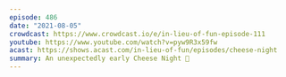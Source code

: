 ```yaml
---
episode: 486
date: "2021-08-05"
crowdcast: https://www.crowdcast.io/e/in-lieu-of-fun-episode-111
youtube: https://www.youtube.com/watch?v=pyw9R3x59fw
acast: https://shows.acast.com/in-lieu-of-fun/episodes/cheese-night
summary: An unexpectedly early Cheese Night 🧀
---
```


